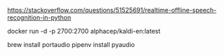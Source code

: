 

<!-- https://realpython.com/python-speech-recognition/ -->
<!-- https://pocketsphinx.readthedocs.io/en/latest/ -->
<!-- https://github.com/cmusphinx/pocketsphinx -->
<!-- brew install cmu-pocketsphinx
ptip install pocketsphinx -->

<!-- https://blog.deepgram.com/python-speech-recognition-locally-torchaudio/#understanding-pytorch-torchaudio

pip install pipenv
pipenv install torch torchaudio sentencepiece ffmpeg-python
brew install ffmpeg

pipenv run python3 speach.py -->

https://stackoverflow.com/questions/51525691/realtime-offline-speech-recognition-in-python

docker run -d -p 2700:2700 alphacep/kaldi-en:latest

brew install portaudio
pipenv install pyaudio